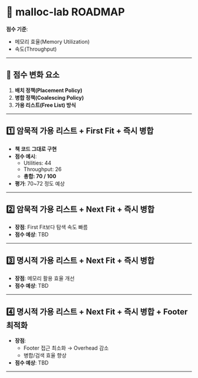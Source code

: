 # 📌 malloc-lab ROADMAP

**점수 기준**:  
- 메모리 효율(Memory Utilization)  
- 속도(Throughput)

---

## 🔹 점수 변화 요소
1. **배치 정책(Placement Policy)**  
2. **병합 정책(Coalescing Policy)**  
3. **가용 리스트(Free List) 방식**

---

## 1️⃣ 암묵적 가용 리스트 + First Fit + 즉시 병합
- **책 코드 그대로 구현**  
- **점수 예시**:  
  - Utilities: 44  
  - Throughput: 26  
  - **총합: 70 / 100**  
- **평가**: 70~72 정도 예상

---

## 2️⃣ 암묵적 가용 리스트 + Next Fit + 즉시 병합
- **장점**: First Fit보다 탐색 속도 빠름  
- **점수 예상**: TBD

---

## 3️⃣ 명시적 가용 리스트 + Next Fit + 즉시 병합
- **장점**: 메모리 활용 효율 개선  
- **점수 예상**: TBD

---

## 4️⃣ 명시적 가용 리스트 + Next Fit + 즉시 병합 + Footer 최적화
- **장점**:  
  - Footer 접근 최소화 → Overhead 감소  
  - 병합/검색 효율 향상  
- **점수 예상**: TBD

---



